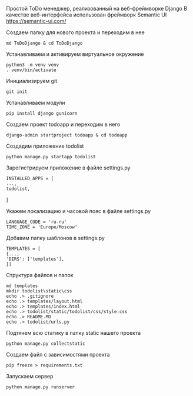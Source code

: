 Простой ToDo менеджер, реализованный на веб-фреймворке Django
В качестве веб-интерфейса использован фреймворк Semantic UI https://semantic-ui.com/

Создаем папку для нового проекта и переходим в нее

    md ToDoDjango & cd ToDoDjango


Устанавливаем и активируем виртуальное окружение

    python3 -m venv venv
    . venv/bin/activate


Инициализируем git

    git init


Устанавливаем модули

    pip install django gunicorn


Создаем проект todoapp и переходим в него

    django-admin startproject todoapp & cd todoapp

Создадим приложение todolist

    python manage.py startapp todolist

Зарегистрируем приложение в файле settings.py

    INSTALLED_APPS = [
    ...,
    todolist,
]

Укажем локализацию и часовой пояс в файле settings.py

    LANGUAGE_CODE = 'ru-ru'
    TIME_ZONE = 'Europe/Moscow'

Добавим папку шаблонов в settings.py

    TEMPLATES = [
    {...,
    'DIRS': ['templates'],
    }]

Структура файлов и папок

    md templates
    mkdir todolist\static\css
    echo .> .gitignore
    echo .> templates/layout.html
    echo .> templates/index.html
    echo .> todolist/static/todolist/css/style.css
    echo .> README.MD
    echo .> todolist/urls.py


Подтянем всю статику в папку static нашего проекта

    python manage.py collectstatic

Создаем файл с зависимостями проекта

    pip freeze > requirements.txt


Запускаем сервер

    python manage.py runserver
